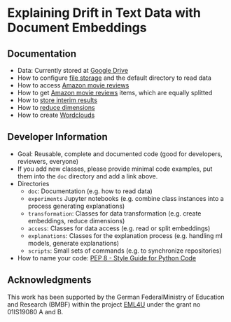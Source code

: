 # Explaining Drift in Text Data with Document Embeddings

## Documentation

- Data: Currently stored at [Google Drive](https://drive.google.com/drive/folders/1NdfbAkH-YRpHul4uwsIN3_O5T_VQmGY1)
- How to configure [file storage](doc/notebooks/file_storage.ipynb) and the default directory to read data
- How to access [Amazon movie reviews](doc/amazon_movie_reviews.md)
- How to get [Amazon movie reviews](doc/notebooks/amazon_pickle_splitter.ipynb) items, which are equally splitted 
- How to [store interim results](doc/notebooks/interim_storage.ipynb)
- How to [reduce dimensions](doc/notebooks/reduction.ipynb)
- How to create [Wordclouds](doc/notebooks/wordcloud.ipynb)

## Developer Information

- Goal: Reusable, complete and documented code (good for developers, reviewers, everyone)
- If you add new classes, please provide minimal code examples, put them into the `doc` directory and add a link above.
- Directories
    - `doc`: Documentation (e.g. how to read data)
    - `experiments` Jupyter notebooks (e.g. combine class instances into a process generating explanations)
    - `transformation`: Classes for data transformation (e.g. create embeddings, reduce dimensions)
    - `access`: Classes for data access (e.g. read or split embeddings)
    - `explanations`: Classes for the explanation process (e.g. handling ml models, generate explanations)
    - `scripts`: Small sets of commands (e.g. to synchronize repositories)
- How to name your code: [PEP 8 - Style Guide for Python Code](https://www.python.org/dev/peps/pep-0008/#package-and-module-names)

## Acknowledgments

This  work  has  been  supported  by  the  German  FederalMinistry of Education and Research (BMBF) within the project [EML4U](https://eml4u.github.io/) under the grant no 01IS19080 A and B.
